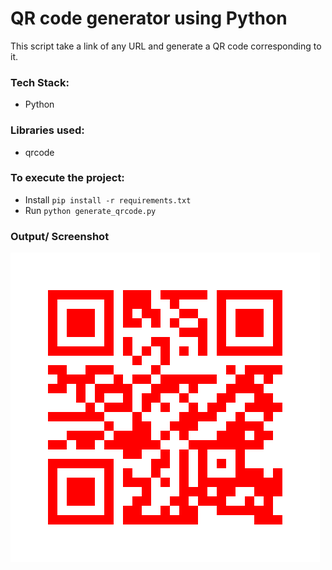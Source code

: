 # QR code generator using Python
This script take a link of any URL and generate a QR code corresponding to it.

### Tech Stack:
+ Python

### Libraries used:
+ qrcode

### To execute the project:
+ Install `pip install -r requirements.txt` 
+ Run `python generate_qrcode.py`

### Output/ Screenshot
![Screenshot of the Output](op1.png)